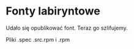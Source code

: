 Fonty labiryntowe
===========

Udało się opublikować font. Teraz go szlifujemy.

Pliki .spec .src.rpm i .rpm
